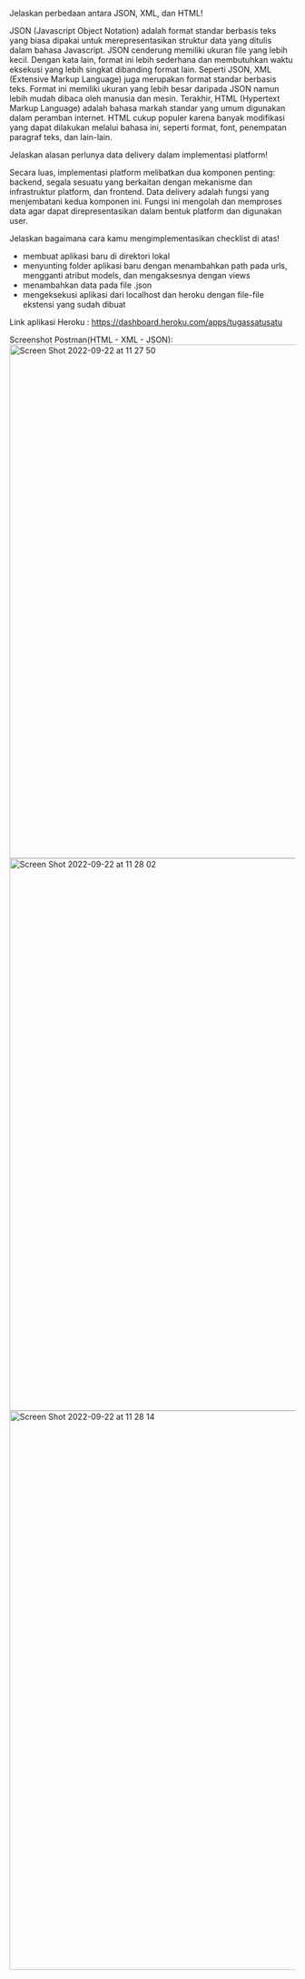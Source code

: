 Jelaskan perbedaan antara JSON, XML, dan HTML!

JSON (Javascript Object Notation) adalah format standar berbasis teks yang biasa dipakai untuk merepresentasikan
struktur data yang ditulis dalam bahasa Javascript. JSON cenderung memiliki ukuran file yang lebih kecil. Dengan
kata lain, format ini lebih sederhana dan membutuhkan waktu eksekusi yang lebih singkat dibanding format lain.
Seperti JSON, XML (Extensive Markup Language) juga merupakan format standar berbasis teks. Format ini memiliki ukuran
yang lebih besar daripada JSON namun lebih mudah dibaca oleh manusia dan mesin.
Terakhir, HTML (Hypertext Markup Language) adalah bahasa markah standar yang umum digunakan dalam peramban internet.
HTML cukup populer karena banyak modifikasi yang dapat dilakukan melalui bahasa ini, seperti format, font, penempatan
paragraf teks, dan lain-lain.



Jelaskan alasan perlunya data delivery dalam implementasi platform!

Secara luas, implementasi platform melibatkan dua komponen penting: backend, segala sesuatu yang berkaitan dengan
mekanisme dan infrastruktur platform, dan frontend. Data delivery adalah fungsi yang menjembatani kedua komponen ini.
Fungsi ini mengolah dan memproses data agar dapat direpresentasikan dalam bentuk platform dan digunakan user. 



Jelaskan bagaimana cara kamu mengimplementasikan checklist di atas!

- membuat aplikasi baru di direktori lokal
- menyunting folder aplikasi baru dengan menambahkan path pada urls, mengganti atribut models, dan mengaksesnya dengan views
- menambahkan data pada file .json
- mengeksekusi aplikasi dari localhost dan heroku dengan file-file ekstensi yang sudah dibuat 


Link aplikasi Heroku : https://dashboard.heroku.com/apps/tugassatusatu

Screenshot Postman(HTML - XML - JSON):
<img width="903" alt="Screen Shot 2022-09-22 at 11 27 50" src="https://user-images.githubusercontent.com/112609707/191658576-4f60cb2e-6c90-4f8b-9fe7-9a36a8e219df.png">
<img width="971" alt="Screen Shot 2022-09-22 at 11 28 02" src="https://user-images.githubusercontent.com/112609707/191658583-fea9c5cb-876b-437d-8baa-2480a20ee0ff.png">
<img width="983" alt="Screen Shot 2022-09-22 at 11 28 14" src="https://user-images.githubusercontent.com/112609707/191658596-b788019c-9a9d-4551-838b-e4b3fb9842ab.png">
